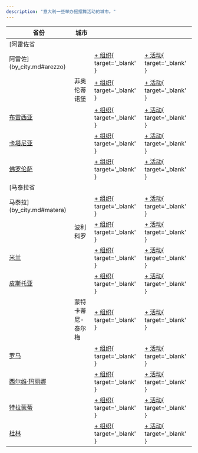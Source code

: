 ```yaml
---
description: "意大利一些举办摇摆舞活动的城市。"
---
```


| 省份 | 城市 | | |
| --- | --- | --- | --- |
| [阿雷佐省
阿雷佐](by_city.md#arezzo) | | [+ 组织](https://github.com/swingdance/orgs/issues/new?assignees=&labels=add+org&projects=&template=02-add_entity.yml&title=%5Bit_IT%5D%20%3CName%3E&region=it_IT&province=Arezzo&city=){ target='_blank' } | [+ 活动](https://github.com/swingdance/events/issues/new?assignees=&labels=add+event&projects=&template=02-add_entity.yml&title=%5B2024%2Fit_IT%5D%20%3CName%3E&region=it_IT&province=Arezzo&city=&org_id=&date_starts=2024-&date_ends=2024-){ target='_blank' } |
| | 菲奥伦蒂诺堡 | [+ 组织](https://github.com/swingdance/orgs/issues/new?assignees=&labels=add+org&projects=&template=02-add_entity.yml&title=%5Bit_IT%5D%20%3CName%3E&region=it_IT&province=Arezzo&city=Castiglion%20Fiorentino){ target='_blank' } | [+ 活动](https://github.com/swingdance/events/issues/new?assignees=&labels=add+event&projects=&template=02-add_entity.yml&title=%5B2024%2Fit_IT%5D%20%3CName%3E&region=it_IT&province=Arezzo&city=Castiglion%20Fiorentino&org_id=&date_starts=2024-&date_ends=2024-){ target='_blank' } |
| [布雷西亚](by_city.md#brescia) | | [+ 组织](https://github.com/swingdance/orgs/issues/new?assignees=&labels=add+org&projects=&template=02-add_entity.yml&title=%5Bit_IT%5D%20%3CName%3E&region=it_IT&province=Brescia&city=Brescia){ target='_blank' } | [+ 活动](https://github.com/swingdance/events/issues/new?assignees=&labels=add+event&projects=&template=02-add_entity.yml&title=%5B2024%2Fit_IT%5D%20%3CName%3E&region=it_IT&province=Brescia&city=Brescia&org_id=&date_starts=2024-&date_ends=2024-){ target='_blank' } |
| [卡塔尼亚](by_city.md#catania) | | [+ 组织](https://github.com/swingdance/orgs/issues/new?assignees=&labels=add+org&projects=&template=02-add_entity.yml&title=%5Bit_IT%5D%20%3CName%3E&region=it_IT&province=Catania&city=Catania){ target='_blank' } | [+ 活动](https://github.com/swingdance/events/issues/new?assignees=&labels=add+event&projects=&template=02-add_entity.yml&title=%5B2024%2Fit_IT%5D%20%3CName%3E&region=it_IT&province=Catania&city=Catania&org_id=&date_starts=2024-&date_ends=2024-){ target='_blank' } |
| [佛罗伦萨](by_city.md#florence) | | [+ 组织](https://github.com/swingdance/orgs/issues/new?assignees=&labels=add+org&projects=&template=02-add_entity.yml&title=%5Bit_IT%5D%20%3CName%3E&region=it_IT&province=Florence&city=Florence){ target='_blank' } | [+ 活动](https://github.com/swingdance/events/issues/new?assignees=&labels=add+event&projects=&template=02-add_entity.yml&title=%5B2024%2Fit_IT%5D%20%3CName%3E&region=it_IT&province=Florence&city=Florence&org_id=&date_starts=2024-&date_ends=2024-){ target='_blank' } |
| [马泰拉省
马泰拉](by_city.md#matera) | | [+ 组织](https://github.com/swingdance/orgs/issues/new?assignees=&labels=add+org&projects=&template=02-add_entity.yml&title=%5Bit_IT%5D%20%3CName%3E&region=it_IT&province=Matera&city=){ target='_blank' } | [+ 活动](https://github.com/swingdance/events/issues/new?assignees=&labels=add+event&projects=&template=02-add_entity.yml&title=%5B2024%2Fit_IT%5D%20%3CName%3E&region=it_IT&province=Matera&city=&org_id=&date_starts=2024-&date_ends=2024-){ target='_blank' } |
| | 波利科罗 | [+ 组织](https://github.com/swingdance/orgs/issues/new?assignees=&labels=add+org&projects=&template=02-add_entity.yml&title=%5Bit_IT%5D%20%3CName%3E&region=it_IT&province=Matera&city=Policoro){ target='_blank' } | [+ 活动](https://github.com/swingdance/events/issues/new?assignees=&labels=add+event&projects=&template=02-add_entity.yml&title=%5B2024%2Fit_IT%5D%20%3CName%3E&region=it_IT&province=Matera&city=Policoro&org_id=&date_starts=2024-&date_ends=2024-){ target='_blank' } |
| [米兰](by_city.md#milan) | | [+ 组织](https://github.com/swingdance/orgs/issues/new?assignees=&labels=add+org&projects=&template=02-add_entity.yml&title=%5Bit_IT%5D%20%3CName%3E&region=it_IT&province=Milan&city=Milan){ target='_blank' } | [+ 活动](https://github.com/swingdance/events/issues/new?assignees=&labels=add+event&projects=&template=02-add_entity.yml&title=%5B2024%2Fit_IT%5D%20%3CName%3E&region=it_IT&province=Milan&city=Milan&org_id=&date_starts=2024-&date_ends=2024-){ target='_blank' } |
| [皮斯托亚](by_city.md#pistoia) | | [+ 组织](https://github.com/swingdance/orgs/issues/new?assignees=&labels=add+org&projects=&template=02-add_entity.yml&title=%5Bit_IT%5D%20%3CName%3E&region=it_IT&province=Pistoia&city=){ target='_blank' } | [+ 活动](https://github.com/swingdance/events/issues/new?assignees=&labels=add+event&projects=&template=02-add_entity.yml&title=%5B2024%2Fit_IT%5D%20%3CName%3E&region=it_IT&province=Pistoia&city=&org_id=&date_starts=2024-&date_ends=2024-){ target='_blank' } |
| | 蒙特卡蒂尼-泰尔梅 | [+ 组织](https://github.com/swingdance/orgs/issues/new?assignees=&labels=add+org&projects=&template=02-add_entity.yml&title=%5Bit_IT%5D%20%3CName%3E&region=it_IT&province=Pistoia&city=Montecatini%20Terme){ target='_blank' } | [+ 活动](https://github.com/swingdance/events/issues/new?assignees=&labels=add+event&projects=&template=02-add_entity.yml&title=%5B2024%2Fit_IT%5D%20%3CName%3E&region=it_IT&province=Pistoia&city=Montecatini%20Terme&org_id=&date_starts=2024-&date_ends=2024-){ target='_blank' } |
| [罗马](by_city.md#rome) | | [+ 组织](https://github.com/swingdance/orgs/issues/new?assignees=&labels=add+org&projects=&template=02-add_entity.yml&title=%5Bit_IT%5D%20%3CName%3E&region=it_IT&province=Rome&city=Rome){ target='_blank' } | [+ 活动](https://github.com/swingdance/events/issues/new?assignees=&labels=add+event&projects=&template=02-add_entity.yml&title=%5B2024%2Fit_IT%5D%20%3CName%3E&region=it_IT&province=Rome&city=Rome&org_id=&date_starts=2024-&date_ends=2024-){ target='_blank' } |
| [西尔维·玛丽娜](by_city.md#silvi-marina) | | [+ 组织](https://github.com/swingdance/orgs/issues/new?assignees=&labels=add+org&projects=&template=02-add_entity.yml&title=%5Bit_IT%5D%20%3CName%3E&region=it_IT&province=Silvi%20Marina&city=Silvi%20Marina){ target='_blank' } | [+ 活动](https://github.com/swingdance/events/issues/new?assignees=&labels=add+event&projects=&template=02-add_entity.yml&title=%5B2024%2Fit_IT%5D%20%3CName%3E&region=it_IT&province=Silvi%20Marina&city=Silvi%20Marina&org_id=&date_starts=2024-&date_ends=2024-){ target='_blank' } |
| [特拉蒙蒂](by_city.md#tramonti) | | [+ 组织](https://github.com/swingdance/orgs/issues/new?assignees=&labels=add+org&projects=&template=02-add_entity.yml&title=%5Bit_IT%5D%20%3CName%3E&region=it_IT&province=Tramonti&city=Tramonti){ target='_blank' } | [+ 活动](https://github.com/swingdance/events/issues/new?assignees=&labels=add+event&projects=&template=02-add_entity.yml&title=%5B2024%2Fit_IT%5D%20%3CName%3E&region=it_IT&province=Tramonti&city=Tramonti&org_id=&date_starts=2024-&date_ends=2024-){ target='_blank' } |
| [杜林](by_city.md#turin) | | [+ 组织](https://github.com/swingdance/orgs/issues/new?assignees=&labels=add+org&projects=&template=02-add_entity.yml&title=%5Bit_IT%5D%20%3CName%3E&region=it_IT&province=Turin&city=Turin){ target='_blank' } | [+ 活动](https://github.com/swingdance/events/issues/new?assignees=&labels=add+event&projects=&template=02-add_entity.yml&title=%5B2024%2Fit_IT%5D%20%3CName%3E&region=it_IT&province=Turin&city=Turin&org_id=&date_starts=2024-&date_ends=2024-){ target='_blank' } |
